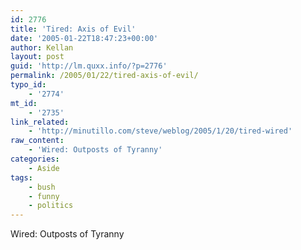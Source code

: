 ```yaml
---
id: 2776
title: 'Tired: Axis of Evil'
date: '2005-01-22T18:47:23+00:00'
author: Kellan
layout: post
guid: 'http://lm.quxx.info/?p=2776'
permalink: /2005/01/22/tired-axis-of-evil/
typo_id:
    - '2774'
mt_id:
    - '2735'
link_related:
    - 'http://minutillo.com/steve/weblog/2005/1/20/tired-wired'
raw_content:
    - 'Wired: Outposts of Tyranny'
categories:
    - Aside
tags:
    - bush
    - funny
    - politics
---
```


Wired: Outposts of Tyranny